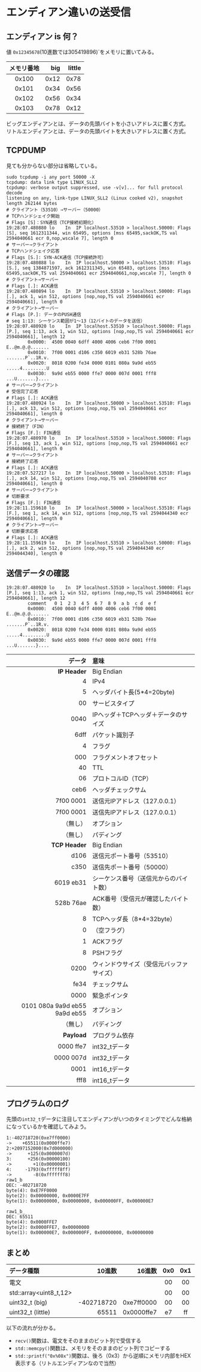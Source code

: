 # エンディアン違いの送受信

## エンディアン is 何？

値 `0x12345678`(10進数では305419896)`をメモリに置いてみる。

|メモリ番地|big|little|
|:--:|--:|--:|
|0x100|0x12|0x78|
|0x101|0x34|0x56|
|0x102|0x56|0x34|
|0x103|0x78|0x12|

ビッグエンディアンとは、データの先頭バイトを小さいアドレスに置く方式。  
リトルエンディアンとは、データの先頭バイトを大きいアドレスに置く方式。  

## TCPDUMP

見ても分からない部分は省略している。

```console
sudo tcpdump -i any port 50000 -X
tcpdump: data link type LINUX_SLL2
tcpdump: verbose output suppressed, use -v[v]... for full protocol decode
listening on any, link-type LINUX_SLL2 (Linux cooked v2), snapshot length 262144 bytes
# クライアント（53510）→サーバー（50000）
# TCPハンドシェイク開始
# Flags [S]：SYN通信（TCP接続初期化）
19:28:07.480880 lo    In  IP localhost.53510 > localhost.50000: Flags [S], seq 1612311344, win 65495, options [mss 65495,sackOK,TS val 2594040661 ecr 0,nop,wscale 7], length 0
# サーバー→クライアント
# TCPハンドシェイク応答
# Flags [S.]: SYN-ACK通信（TCP接続許可）
19:28:07.480888 lo    In  IP localhost.50000 > localhost.53510: Flags [S.], seq 1384871597, ack 1612311345, win 65483, options [mss 65495,sackOK,TS val 2594040661 ecr 2594040661,nop,wscale 7], length 0
# クライアント→サーバー
# Flags [.]: ACK通信
19:28:07.480894 lo    In  IP localhost.53510 > localhost.50000: Flags [.], ack 1, win 512, options [nop,nop,TS val 2594040661 ecr 2594040661], length 0
# クライアント→サーバー
# Flags [P.]: データのPUSH通信
# seq 1:13: シーケンス範囲が1～13（12バイトのデータを送信）
19:28:07.480920 lo    In  IP localhost.53510 > localhost.50000: Flags [P.], seq 1:13, ack 1, win 512, options [nop,nop,TS val 2594040661 ecr 2594040661], length 12
        0x0000:  4500 0040 6dff 4000 4006 ceb6 7f00 0001  E..@m.@.@.......
        0x0010:  7f00 0001 d106 c350 6019 eb31 528b 76ae  .......P`..1R.v.
        0x0020:  8018 0200 fe34 0000 0101 080a 9a9d eb55  .....4.........U
        0x0030:  9a9d eb55 0000 ffe7 0000 007d 0001 fff8  ...U.......}....
# サーバー→クライアント
# 受信完了応答
# Flags [.]: ACK通信
19:28:07.480924 lo    In  IP localhost.50000 > localhost.53510: Flags [.], ack 13, win 512, options [nop,nop,TS val 2594040661 ecr 2594040661], length 0
# クライアント→サーバー
# 接続終了（FIN）
# Flags [F.]: FIN通信
19:28:07.480970 lo    In  IP localhost.53510 > localhost.50000: Flags [F.], seq 13, ack 1, win 512, options [nop,nop,TS val 2594040661 ecr 2594040661], length 0
# サーバー→クライアント
# 接続終了応答
# Flags [.]: ACK通信
19:28:07.527217 lo    In  IP localhost.50000 > localhost.53510: Flags [.], ack 14, win 512, options [nop,nop,TS val 2594040708 ecr 2594040661], length 0
# サーバー→クライアント
# 切断要求
# Flags [F.]: FIN通信
19:28:11.159610 lo    In  IP localhost.50000 > localhost.53510: Flags [F.], seq 1, ack 14, win 512, options [nop,nop,TS val 2594044340 ecr 2594040661], length 0
# クライアント→サーバー
# 切断要求応答
# Flags [.]: ACK通信
19:28:11.159619 lo    In  IP localhost.53510 > localhost.50000: Flags [.], ack 2, win 512, options [nop,nop,TS val 2594044340 ecr 2594044340], length 0
```

## 送信データの確認

```console
19:28:07.480920 lo    In  IP localhost.53510 > localhost.50000: Flags [P.], seq 1:13, ack 1, win 512, options [nop,nop,TS val 2594040661 ecr 2594040661], length 12
        comment   0 1  2 3  4 5  6 7  8 9  a b  c d  e f
        0x0000:  4500 0040 6dff 4000 4006 ceb6 7f00 0001  E..@m.@.@.......
        0x0010:  7f00 0001 d106 c350 6019 eb31 528b 76ae  .......P`..1R.v.
        0x0020:  8018 0200 fe34 0000 0101 080a 9a9d eb55  .....4.........U
        0x0030:  9a9d eb55 0000 ffe7 0000 007d 0001 fff8  ...U.......}....
```

|データ|意味|
|--:|:--|
|__IP Header__|Big Endian|
|4|IPv4|
|5|ヘッダバイト長(5*4=20byte)|
|00|サービスタイプ|
|0040|IPヘッダ＋TCPヘッダ＋データのサイズ|
|6dff|パケット識別子|
|4|フラグ|
|000|フラグメントオフセット|
|40|TTL|
|06|プロトコルID（TCP）|
|ceb6|ヘッダチェックサム|
|7f00 0001|送信元IPアドレス（127.0.0.1）|
|7f00 0001|送信先IPアドレス（127.0.0.1）|
|（無し）|オプション|
|（無し）|パディング|
|__TCP Header__|Big Endian|
|d106|送信元ポート番号（53510）|
|c350|送信先ポート番号（50000）|
|6019 eb31|シーケンス番号（送信元からのバイト数）|
|528b 76ae|ACK番号（受信元が確認したバイト数）|
|8|TCPヘッダ長（8*4=32byte）|
|0|（空フラグ）|
|1|ACKフラグ|
|8|PSHフラグ|
|0200|ウィンドウサイズ（受信元バッファサイズ）|
|fe34|チェックサム|
|0000|緊急ポインタ|
|0101 080a 9a9d eb55 9a9d eb55|オプション|
|（無し）|パディング|
|__Payload__|プログラム依存|
|0000 ffe7|int32_tデータ|
|0000 007d|int32_tデータ|
|0001|int16_tデータ|
|fff8|int16_tデータ|

## プログラムのログ

先頭の`int32_t`データに注目してエンディアンがいつのタイミングでどんな格納になっているかを確認してみよう。

```console
1:-402718720(0xe7ff0000)
->    +65511(0x0000ffe7)
2:+2097152000(0x7d000000)
->      +125(0x0000007d)
3:      +256(0x00000100)
->        +1(0x00000001)
4:     -1793(0xfffff8ff)
->        -8(0xfffffff8)
raw1_b
DEC: -402718720
byte(4): 0xE7FF0000
byte(2): 0x00000000, 0x0000E7FF
byte(1): 0x00000000, 0x00000000, 0x000000FF, 0x000000E7

raw1_b_
DEC: 65511
byte(4): 0x0000FFE7
byte(2): 0x0000FFE7, 0x00000000
byte(1): 0x000000E7, 0x000000FF, 0x00000000, 0x00000000
```

## まとめ

|データ種類|10進数|16進数|0x0|0x1|0x2|0x3|
|:--|--:|--:|:--:|:--:|:--:|:--:|
|電文|||00|00|ff|e7|
|std::array<uint8_t,12>|||00|00|ff|e7|
|uint32_t (big)|-402718720|0xe7ff0000|00|00|ff|e7|
|uint32_t (little)|65511|0x0000ffe7|e7|ff|00|00|

以下の流れが分かる。  

- `recv()`関数は、電文をそのままのビット列で受信する
- `std::memcpy()`関数は、メモリをそのままのビット列でコピーする
- `std::printf("0x%08x")`関数は、後ろ（0x3）から逆順にメモリ内部をHEX表示する（リトルエンディアンなので当然）

